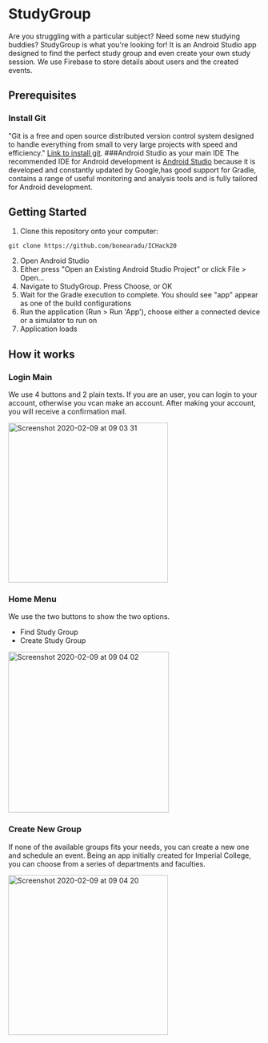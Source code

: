 # StudyGroup
Are you struggling with a particular subject? Need some new studying buddies? StudyGroup is what you're looking for!
It is an Android Studio app designed to find the perfect study group and even create your own study session.
We use Firebase to store details about users and the created events.

## Prerequisites

### Install Git
"Git is a free and open source distributed version control system designed to handle everything from small to 
very large projects with speed and efficiency." [Link to install git](https://git-scm.com/download/).
###Android Studio as your main IDE
The recommended IDE for Android development is [Android Studio](https://developer.android.com/studio) because it
is developed and constantly updated by Google,has good support for Gradle, contains a range of useful monitoring
and analysis tools and is fully tailored for Android development.

## Getting Started
1. Clone this repository onto your computer:
```
git clone https://github.com/bonearadu/ICHack20
```
2. Open Android Studio
3. Either press "Open an Existing Android Studio Project" or click File > Open...
4. Navigate to StudyGroup. Press Choose, or OK
5. Wait for the Gradle execution to complete. You should see "app" appear as one of the build configurations
6. Run the application (Run > Run 'App'), choose either a connected device or a simulator to run on
7. Application loads


## How it works
### Login Main
We use 4 buttons and 2 plain texts.
If you are an user, you can login to your account, otherwise you vcan make an account. After making your account, 
you will receive a confirmation mail.


<img width="319" alt="Screenshot 2020-02-09 at 09 03 31" src="https://user-images.githubusercontent.com/16389241/74099443-c0426b80-4b1b-11ea-8a5f-40d27c099edd.png">

### Home Menu
We use the two buttons to show the two options.
* Find Study Group 
* Create Study Group 



<img width="321" alt="Screenshot 2020-02-09 at 09 04 02" src="https://user-images.githubusercontent.com/16389241/74099442-bfa9d500-4b1b-11ea-9c47-76c0a7ca3432.png">

### Create New Group 
If none of the available groups fits your needs, you can create a new one and schedule an event.
Being an app initially created for Imperial College, you can choose from a series of departments and faculties.


<img width="319" alt="Screenshot 2020-02-09 at 09 04 20" src="https://user-images.githubusercontent.com/16389241/74099444-c20c2f00-4b1b-11ea-8958-934b00b93e1c.png">

